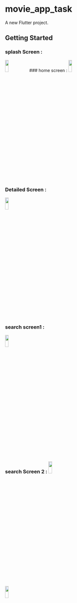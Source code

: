 # movie_app_task

A new Flutter project.

## Getting Started
### splash Screen :
<img src="https://github.com/user-attachments/assets/392d51d8-fc22-4e41-8f66-cfd62d0436a6" width=15% height=10%>
### home screen :
<img src="https://github.com/user-attachments/assets/2f6090b1-80c2-4dd7-bb80-9559c0722d19" width=15% height=10%>

### Detailed Screen :
<img src="https://github.com/user-attachments/assets/ab90d19b-48f4-4552-9b46-fbfc90191006" width=15% height=10%>

### search screen1 :
<img src="https://github.com/user-attachments/assets/72fca25f-88cd-49d9-89d0-3421a21177b5" width=15% height=10%>

### search Screen 2 : <img src="https://github.com/user-attachments/assets/75f71683-709c-4efb-9c60-37840dbfa973" width=15% height=10%>
<img src="" width=15% height=10%>




